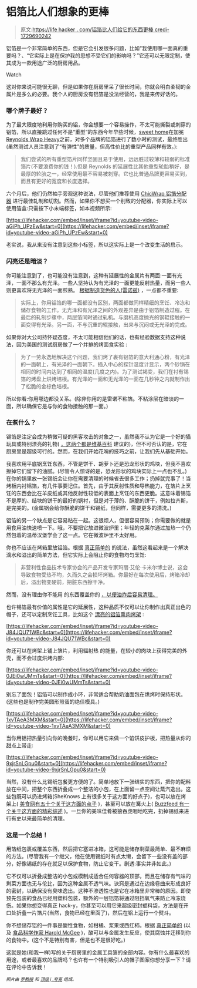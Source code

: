 # 铝箔比人们想象的更棒

> 原文:[https://life hacker . com/铝箔比人们给它的东西更棒 credi-1729690242](https://lifehacker.com/aluminum-foil-is-more-awesome-than-people-give-it-credi-1729690242)

铝箔是一个非常简单的东西，但是它会引发很多问题，比如“我使用哪一面真的重要吗？、“它实际上是在保护我的思想不受它们的影响吗？”它还可以无限定制，使其成为一款用途广泛的厨房用品。

Watch

这对你来说可能很无聊，但是如果你在厨房里呆了很长时间，你就会明白柔韧的金属片是多么的必要。我个人的厨房没有铝箔是没法经营的，我是来传好话的。

### 哪个牌子最好？

为了最大限度地利用你购买的铝，你会想要一个容易操作，不太可能撕裂或刺穿的铝箔，所以直接跳过任何不是“重型”的东西今年早些时候，[sweet home](http://thesweethome.com/reviews/best-aluminum-foil/)在加冕[Reynolds Wrap Heavy](http://lifehacker.com/the-aluminum-foil-that-gives-you-the-most-bang-for-your-1691158601)之前，对多个品牌的铝箔进行了数小时的测试，最终胜出(虽然测试人员注意到了“有弹性”的质量，但高性价比的重型产品同样有效。):

> 我们尝试的所有重型箔片同样坚固且易于使用，远远胜过较薄和较弱的标准箔片(不要浪费你的钱！).但是 Reynolds 的延展性比其他重型轮胎稍好，是最厚的轮胎之一，经常使用最不容易被刺穿。它也比普通品牌更容易买到，而且有更好的宽度和长度选择。

六个月后，他们仍然袖手旁观这种说法，尽管他们推荐使用 [ChicWrap 铝箔分配器](http://www.amazon.com/gp/product/B0079IRKU4?asc_campaign=InlineText&asc_refurl=https://lifehacker.com/aluminum-foil-is-more-awesome-than-people-give-it-credi-1729690242&asc_source=&camp=211189&creative=374929&linkCode=as2&tag=kinjalifehackerlink-20) 进行最佳轧制和切割。然而，如果你不想买一个别致的分配器，你实际上可以使用箔盒:只需按下小末端标签，如本视频所示:

 [https://lifehacker.com/embed/inset/iframe?id=youtube-video-aGiPh_UPzEw&start=0](https://lifehacker.com/embed/inset/iframe?id=youtube-video-aGiPh_UPzEw&start=0) 

老实说，我从来没有注意到这些小标签，所以这实际上是一个改变生活的启示。

### 闪亮还是暗淡？

你可能注意到了，也可能没有注意到，这种有延展性的金属片有两面:一面有光泽，一面不那么有光泽。一些人坚持认为有光泽的一面更能反射热量，而另一些人则更喜欢将无光泽的一面煎熟。 [根据制造货色的人(雷诺兹)](http://www.reynoldskitchens.com/media/10246730/reynolds_wrap_faq.pdf) ，一点都不重要:

> 实际上，你用铝箔的哪一面都没有区别，两面都做同样精细的烹饪、冷冻和储存食物的工作。无光泽和有光泽之间的外观差异是由于铝箔制造过程。在最后的轧制步骤中，两层箔同时通过轧机。与磨机高度抛光的钢辊接触的一面变得有光泽。另一面，不与沉重的辊接触，出来与沉闷或无光泽的完成。

如果你对大公司持怀疑态度，不太可能相信他们的话，也有经验数据支持这种说法，因为美国的测试厨房做了一个并排的烤面食实验 :

> 为了一劳永逸地解决这个问题，我们烤了裹有铝箔的意大利通心粉，有光泽的一面朝上，有光泽的一面朝下。插入中心的探针温度计显示，两个砂锅在相同的时间内达到了相同的温度(几度之内)。为了测试褐变，我们在衬有锡箔的烤盘上烘烤培根。有光泽的一面和无光泽的一面在几秒钟之内就制作出了松脆的金棕色培根。

所以你看:你用哪边都没关系。(除非你用的是雷诺不粘箔。不粘涂层在暗淡的一面，所以确保它是与你的食物接触的那一面。)

### 在煮什么？

锡箔是注定会成为稍微可疑的黑客攻击的对象之一，虽然我不认为它是一个好的猫玩具或特别漂亮的礼物( [，这两个都是维基百科](http://www.wikihow.com/Use-Aluminum-Foil) 建议的)，但不可否认的是，它在厨房里是超级可行的。然而，在我们开始花哨的技巧之前，让我们先从基础开始。

我喜欢用平底锅烹饪东西，不管是饼干、胡萝卜还是恐龙形状的鸡块，但我不喜欢擦掉它们留下的油腻。(尽管令人惊讶的是，恐龙形状的鸡块实际上一点也不乱。)在你的锅里放一张锡纸会让你在需要清理的时候省去很多工作；扔掉就完事了！当烤板内衬铝箔，有几件事要记住。首先，由于其反射性质和导热能力，在箔片上烹饪的东西会比在羊皮纸或其他反射性较低的表面上烹饪的东西更脆。这意味着锡箔不是厚的、结块的饼干的最好的锅衬，但是对于薄的、酥脆的饼干，例如拉齐斯，是完美的。(金属锅会给你酥脆的饼干和锡纸，但同样，需要更多的清洗。)

铝箔的另一个缺点是它容易粘在一起。这很烦人，但很容易预防；你需要做的就是用食用油快速喷一下。哦，不要把它放进微波炉里；年轻的克莱尔通过加热一个仍然包着的温蒂汉堡学会了这一点。它在微波炉里不太好用。

你也不应该在烤箱里放铝箔。根据 [真正简单的](http://www.realsimple.com/food-recipes/tools-products/aluminum-foil-dos-donts) 的说法，虽然这看起来是一个解决滴水和溢出的简单方法，但它实际上会阻止你的食物均匀烹饪:

> 非营利性食品技术专家协会的产品开发专家玛丽·艾伦·卡米尔博士说，这会导致食物受热不均，久而久之会损坏烤箱。你最好在每次使用后，烤箱冷却后，溢出物变硬前，把脏东西擦干净。

然而，没有理由你不能用 的东西覆盖你的 [，以便油炸后容易清理。](http://lifehacker.com/cover-your-stovetop-with-tin-foil-to-clean-up-quickly-a-1719987026?utm_campaign=socialflow_lifehacker_twitter&utm_source=lifehacker_twitter&utm_medium=socialflow)

也许锡箔最有价值的属性是它的延展性，这种品质不仅可以让你制作出真正出色的帽子，还可以定制烹饪工具，比如这个 [漂亮的铝箔熏肉烤架](http://lifehacker.com/boost-your-oven-baked-bacon-with-an-aluminum-foil-rack-1211445902) :

 [https://lifehacker.com/embed/inset/iframe?id=youtube-video-J84JQU71WBc&start=0](https://lifehacker.com/embed/inset/iframe?id=youtube-video-J84JQU71WBc&start=0) 

你还可以在烤架上铺上箔片，利用辐射热 的能量，在较小的肉块上获得完美的外壳，而不会过度烘烤内部:

 [https://lifehacker.com/embed/inset/iframe?id=youtube-video-0JEi0wUMmTs&start=0](https://lifehacker.com/embed/inset/iframe?id=youtube-video-0JEi0wUMmTs&start=0) 

别忘了面包！铝箔可以制作成小环，非常适合帮助奶油面包在烘烤时保持形状。(这些也是制作完美圆形煎蛋的绝佳模具。)

 [https://lifehacker.com/embed/inset/iframe?id=youtube-video-1xvTAeA3MXM&start=0](https://lifehacker.com/embed/inset/iframe?id=youtube-video-1xvTAeA3MXM&start=0) 

当你用铝把热量引向你的晚餐时，你可以用它来做一个馅饼皮护板，把热量从你的甜点上带走:

 [https://lifehacker.com/embed/inset/iframe?id=youtube-video-9xjrSnLGpu0&start=0](https://lifehacker.com/embed/inset/iframe?id=youtube-video-9xjrSnLGpu0&start=0) 

当然，没有什么比锡纸包餐更方便的了。简单地放下一张结实的东西，把你的配料放在中间，把整个东西折叠成一个整洁的小包，在上面留一点空间让蒸汽逸出。这些包既可以扔进烤箱(SheKnows 上有很多关于这方面的好点子)，也可以放在烤架上( [美食网有五十个关于这方面的点子](http://www.foodnetwork.com/recipes/articles/50-things-to-grill-in-foil.html) )，甚至可以放在篝火上( [Buzzfeed 有一个关于这方面的精彩综述](http://www.buzzfeed.com/melissaharrison/foil-packet-camping-recipes#.fu0OJLbOp) )。一旦你的美味佳肴被狼吞虎咽地吃完，扔掉锡纸来进行有史以来最简单的清理。

### 这是一个总结！

用箔纸包裹或覆盖东西，然后把它塞进冰箱，这可能是储存剩菜最简单、最不麻烦的方法。(尽管我有一个继父，他在使用锡纸时有点太懒，会留下一些没有盖的部分，好像锡纸的存在就足以保护食物，防止它变干。剧透:事实并非如此。)

它不仅可以折叠成整洁的小包或模制成适合任何容器的顶部，而且在储存有气味的剩菜方面也无与伦比，因为这种金属不透气味。诀窍是通过在边缘卷曲来形成良好的密封，以确保没有臭味逸出。这种不渗透性也是它在冰箱里非常棒的原因。即使预先包装的食品已经用塑料包装，额外的一层铝箔将通过阻挡氧气来防止冷冻烧伤。如果你想变得真正 hack-y，你甚至可以用它来超级密封塑料袋，方法是在开口处折叠一片箔片(当然，食物已经在里面了)，然后在铝上运行一个熨斗。

你不想储存铝的一件事是酸性食物，如柑橘、浆果或西红柿。根据 [真正简单的](http://www.realsimple.com/food-recipes/tools-products/aluminum-foil-dos-donts) (以及 [食品科学作家 Harold McGee](https://en.wikipedia.org/wiki/Harold_McGee) )，酸可以与金属发生反应，使其腐蚀并迁移到你的食物中。(这个不是特别有害，但是也不是很好吃。)

这就是她(和我一样)写的关于厨房里的金属工具箔的全部内容。你有什么最喜欢的用途，或者最喜欢的品牌吗？也许有一个特别吸引人的帽子图案你想分享一下？请在评论中告诉我！

*<small>照片由</small>* [*<small>罗教授</small>*](https://www.flickr.com/photos/bazardelbizzarro/17148976265/) *<small>和</small>* [*<small>顶级 j .夸克</small>*](https://www.flickr.com/photos/topquark22/3668247320/) *<small>组成。</small>*